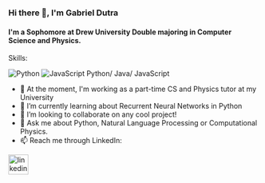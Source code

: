 ### Hi there 👋, I'm Gabriel Dutra
#### I'm a Sophomore at Drew University Double majoring in Computer Science and Physics.

Skills: 

<img src='https://img.shields.io/badge/Python-3776AB?style=for-the-badge&logo=python&logoColor=white' alt='Python'>
<img src='https://img.shields.io/badge/Python-3776AB?style=for-the-badge&logo=python&logoColor=white' alt='JavaScript'>
<ihttps://img.shields.io/badge/Java-ED8B00?style=for-the-badge&logo=java&logoColor=white

Python/ Java/ JavaScript

- 🔭 At the moment, I'm working as a part-time CS and Physics tutor at my University
- 🌱 I’m currently learning about Recurrent Neural Networks in Python
- 👯 I’m looking to collaborate on any cool project! 
- 💬 Ask me about Python, Natural Language Processing or Computational Physics.
- 📫 Reach me through LinkedIn:

[<img src='https://cdn.jsdelivr.net/npm/simple-icons@3.0.1/icons/linkedin.svg' alt='linkedin' height='40'>](https://www.linkedin.com/in/gabrieldutra01/)  

